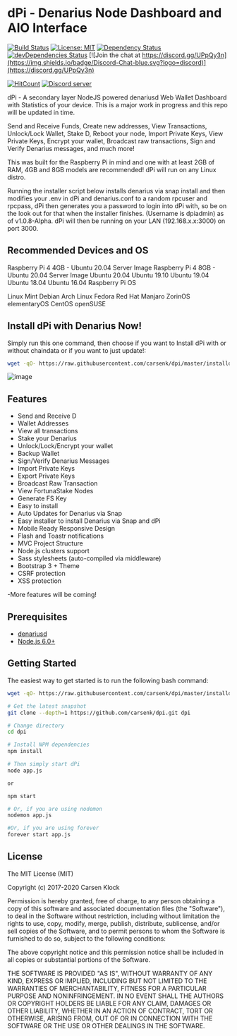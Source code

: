 dPi - Denarius Node Dashboard and AIO Interface
=======================

[![Build Status](https://travis-ci.org/carsenk/dpi.svg?branch=master)](https://travis-ci.org/carsenk/dpi) [![License: MIT](https://img.shields.io/badge/License-MIT-blue.svg)](https://github.com/carsenk/dpi) [![Dependency Status](https://david-dm.org/carsenk/dpi/status.svg?style=flat)](https://david-dm.org/carsenk/dpi) [![devDependencies Status](https://david-dm.org/carsenk/dpi/dev-status.svg)](https://david-dm.org/carsenk/dpi?type=dev) [![Join the chat at https://discord.gg/UPpQy3n](https://img.shields.io/badge/Discord-Chat-blue.svg?logo=discord)](https://discord.gg/UPpQy3n)

[![HitCount](http://hits.dwyl.io/carsenk/dpi.svg)](http://hits.dwyl.io/carsenk/dpi)
<a href="https://discord.gg/UPpQy3n"><img src="https://discordapp.com/api/guilds/334361453320732673/embed.png" alt="Discord server" /></a>

dPi - A secondary layer NodeJS powered denariusd Web Wallet Dashboard with Statistics of your device. This is a major work in progress and this repo will be updated in time.

Send and Receive Funds, Create new addresses, View Transactions, Unlock/Lock Wallet, Stake D, Reboot your node, Import Private Keys, View Private Keys, Encrypt your wallet, Broadcast raw transactions, Sign and Verify Denarius messages, and much more!

This was built for the Raspberry Pi in mind and one with at least 2GB of RAM, 4GB and 8GB models are recommended! dPi will run on any Linux distro.

Running the installer script below installs denarius via snap install and then modifies your .env in dPi and denarius.conf to a random rpcuser and rpcpass, dPi then generates you a password to login into dPi with, so be on the look out for that when the installer finishes. (Username is dpiadmin) as of v1.0.8-Alpha. dPi will then be running on your LAN (192.168.x.x:3000) on port 3000.

Recommended Devices and OS
-----------------
Raspberry Pi 4 4GB - Ubuntu 20.04 Server Image
Raspberry Pi 4 8GB - Ubuntu 20.04 Server Image
Ubuntu 20.04
Ubuntu 19.10
Ubuntu 19.04
Ubuntu 18.04
Ubuntu 16.04
Raspberry Pi OS

Linux Mint
Debian
Arch Linux
Fedora
Red Hat
Manjaro
ZorinOS
elementaryOS
CentOS
openSUSE


Install dPi with Denarius Now!
-----------------

Simply run this one command, then choose if you want to Install dPi with or without chaindata or if you want to just update!:

```bash
wget -qO- https://raw.githubusercontent.com/carsenk/dpi/master/installdpi.sh | bash
```

![image](https://user-images.githubusercontent.com/10162347/83936439-dcc87a80-a780-11ea-9bd5-4ea28b2e441b.png)

Features
--------

- Send and Receive D
- Wallet Addresses
- View all transactions
- Stake your Denarius
- Unlock/Lock/Encrypt your wallet
- Backup Wallet
- Sign/Verify Denarius Messages
- Import Private Keys
- Export Private Keys
- Broadcast Raw Transaction
- View FortunaStake Nodes
- Generate FS Key
- Easy to install
- Auto Updates for Denarius via Snap
- Easy installer to install Denarius via Snap and dPi
- Mobile Ready Responsive Design
- Flash and Toastr notifications
- MVC Project Structure
- Node.js clusters support
- Sass stylesheets (auto-compiled via middleware)
- Bootstrap 3 + Theme
- CSRF protection
- XSS protection

-More features will be coming!

Prerequisites
-------------

- [denariusd](https://github.com/carsenk/denarius)
- [Node.js 6.0+](http://nodejs.org)

Getting Started
---------------

The easiest way to get started is to run the following bash command:

```bash
wget -qO- https://raw.githubusercontent.com/carsenk/dpi/master/installdpi.sh | bash
```

```bash
# Get the latest snapshot
git clone --depth=1 https://github.com/carsenk/dpi.git dpi

# Change directory
cd dpi

# Install NPM dependencies
npm install

# Then simply start dPi
node app.js

or

npm start

# Or, if you are using nodemon
nodemon app.js

#Or, if you are using forever
forever start app.js
```

License
-------

The MIT License (MIT)

Copyright (c) 2017-2020 Carsen Klock

Permission is hereby granted, free of charge, to any person obtaining a copy of this software and associated documentation files (the "Software"), to deal in the Software without restriction, including without limitation the rights to use, copy, modify, merge, publish, distribute, sublicense, and/or sell copies of the Software, and to permit persons to whom the Software is furnished to do so, subject to the following conditions:

The above copyright notice and this permission notice shall be included in all copies or substantial portions of the Software.

THE SOFTWARE IS PROVIDED "AS IS", WITHOUT WARRANTY OF ANY KIND, EXPRESS OR IMPLIED, INCLUDING BUT NOT LIMITED TO THE WARRANTIES OF MERCHANTABILITY, FITNESS FOR A PARTICULAR PURPOSE AND NONINFRINGEMENT. IN NO EVENT SHALL THE AUTHORS OR COPYRIGHT HOLDERS BE LIABLE FOR ANY CLAIM, DAMAGES OR OTHER LIABILITY, WHETHER IN AN ACTION OF CONTRACT, TORT OR OTHERWISE, ARISING FROM, OUT OF OR IN CONNECTION WITH THE SOFTWARE OR THE USE OR OTHER DEALINGS IN THE SOFTWARE.
